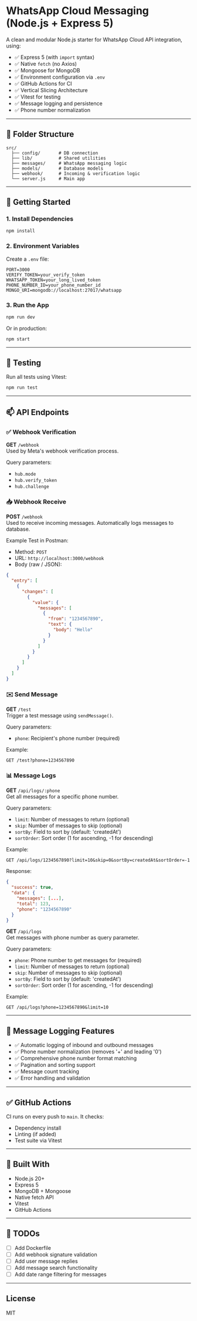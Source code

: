 # WhatsApp Cloud Messaging (Node.js + Express 5)

A clean and modular Node.js starter for WhatsApp Cloud API integration, using:

- ✅ Express 5 (with `import` syntax)
- ✅ Native `fetch` (no Axios)
- ✅ Mongoose for MongoDB
- ✅ Environment configuration via `.env`
- ✅ GitHub Actions for CI
- ✅ Vertical Slicing Architecture
- ✅ Vitest for testing
- ✅ Message logging and persistence
- ✅ Phone number normalization

---

## 📁 Folder Structure

```
src/
  ├── config/       # DB connection
  ├── lib/          # Shared utilities
  ├── messages/     # WhatsApp messaging logic
  ├── models/       # Database models
  ├── webhook/      # Incoming & verification logic
  └── server.js     # Main app
```

---

## 🚀 Getting Started

### 1. Install Dependencies

```bash
npm install
```

### 2. Environment Variables

Create a `.env` file:

```env
PORT=3000
VERIFY_TOKEN=your_verify_token
WHATSAPP_TOKEN=your_long_lived_token
PHONE_NUMBER_ID=your_phone_number_id
MONGO_URI=mongodb://localhost:27017/whatsapp
```

### 3. Run the App

```bash
npm run dev
```

Or in production:

```bash
npm start
```

---

## 🧪 Testing

Run all tests using Vitest:

```bash
npm run test
```

---

## 📫 API Endpoints

### ✅ Webhook Verification

**GET** `/webhook`  
Used by Meta's webhook verification process.

Query parameters:

- `hub.mode`
- `hub.verify_token`
- `hub.challenge`

### 📥 Webhook Receive

**POST** `/webhook`  
Used to receive incoming messages. Automatically logs messages to database.

Example Test in Postman:

- Method: `POST`
- URL: `http://localhost:3000/webhook`
- Body (raw / JSON):

```json
{
  "entry": [
    {
      "changes": [
        {
          "value": {
            "messages": [
              {
                "from": "1234567890",
                "text": {
                  "body": "Hello"
                }
              }
            ]
          }
        }
      ]
    }
  ]
}
```

### ✉️ Send Message

**GET** `/test`  
Trigger a test message using `sendMessage()`.

Query parameters:

- `phone`: Recipient's phone number (required)

Example:

```
GET /test?phone=1234567890
```

### 📊 Message Logs

**GET** `/api/logs/:phone`  
Get all messages for a specific phone number.

Query parameters:

- `limit`: Number of messages to return (optional)
- `skip`: Number of messages to skip (optional)
- `sortBy`: Field to sort by (default: 'createdAt')
- `sortOrder`: Sort order (1 for ascending, -1 for descending)

Example:

```
GET /api/logs/1234567890?limit=10&skip=0&sortBy=createdAt&sortOrder=-1
```

Response:

```json
{
  "success": true,
  "data": {
    "messages": [...],
    "total": 123,
    "phone": "1234567890"
  }
}
```

**GET** `/api/logs`  
Get messages with phone number as query parameter.

Query parameters:

- `phone`: Phone number to get messages for (required)
- `limit`: Number of messages to return (optional)
- `skip`: Number of messages to skip (optional)
- `sortBy`: Field to sort by (default: 'createdAt')
- `sortOrder`: Sort order (1 for ascending, -1 for descending)

Example:

```
GET /api/logs?phone=1234567890&limit=10
```

---

## 🔄 Message Logging Features

- ✅ Automatic logging of inbound and outbound messages
- ✅ Phone number normalization (removes '+' and leading '0')
- ✅ Comprehensive phone number format matching
- ✅ Pagination and sorting support
- ✅ Message count tracking
- ✅ Error handling and validation

---

## ✅ GitHub Actions

CI runs on every push to `main`. It checks:

- Dependency install
- Linting (if added)
- Test suite via Vitest

---

## 🧱 Built With

- Node.js 20+
- Express 5
- MongoDB + Mongoose
- Native fetch API
- Vitest
- GitHub Actions

---

## 📌 TODOs

- [ ] Add Dockerfile
- [ ] Add webhook signature validation
- [ ] Add user message replies
- [ ] Add message search functionality
- [ ] Add date range filtering for messages

---

## License

MIT
